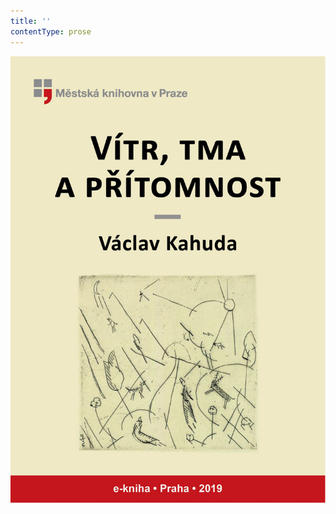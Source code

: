 ```yaml
---
title: ''
contentType: prose
---
```


<section>

![obalka_vitr_tma_a_pritomnost.jpg](./resources/obalka_vitr_tma_a_prit_fmt.jpeg)

</section>
